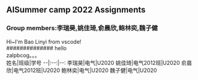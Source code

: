 ## **AISummer camp 2022 Assignments**
### Group members:李瑞昊,姚佳琦,俞晨欣,鲍林奕,魏子健
Hi~I'm Bao Linyi from vscode!  
############## hello  
zalpbcog。。。  
姓名|班级|学号
--|:--:|--:
李瑞昊|电气|U2020
姚佳琦|电气2012班|U2020
俞晨欣|电气2012班|U2020
鲍林奕|电气|U2020
魏子健|电气|U2020